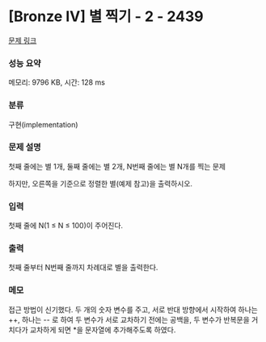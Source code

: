 # [Bronze IV] 별 찍기 - 2 - 2439 

[문제 링크](https://www.acmicpc.net/problem/2439) 

### 성능 요약

메모리: 9796 KB, 시간: 128 ms

### 분류

구현(implementation)

### 문제 설명

<p>첫째 줄에는 별 1개, 둘째 줄에는 별 2개, N번째 줄에는 별 N개를 찍는 문제</p>

<p>하지만, 오른쪽을 기준으로 정렬한 별(예제 참고)을 출력하시오.</p>

### 입력 

 <p>첫째 줄에 N(1 ≤ N ≤ 100)이 주어진다.</p>

### 출력 

 <p>첫째 줄부터 N번째 줄까지 차례대로 별을 출력한다.</p>

### 메모

접근 방법이 신기했다. 두 개의 숫자 변수를 주고, 서로 반대 방향에서 시작하여 하나는 ++, 하나는 -- 로 하여 두 변수가 서로 교차하기 전에는 공백을, 두 변수가 반복문을 거치다가 교차하게 되면 *을 문자열에 추가해주도록 하였다.

